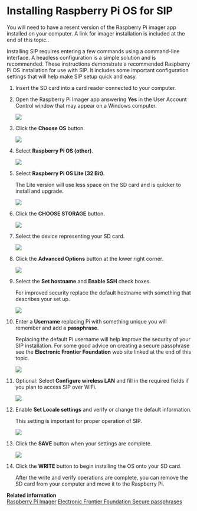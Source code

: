 # Installing Raspberry Pi OS for SIP

You will need to have a resent version of the Raspberry Pi imager app installed on your computer. A link for imager installation is included at the end of this topic..

Installing SIP requires entering a few commands using a command-line interface. A headless configuration is a simple solution and is recommended. These instructions demonstrate a recommended Raspberry Pi OS installation for use with SIP. It includes some important configuration settings that will help make SIP setup quick and easy.

1.  Insert the SD card into a card reader connected to your computer.

2.  Open the Raspberry Pi Imager app answering **Yes** in the User Account Control window that may appear on a Windows computer.

    ![](./images/Pi_imager-1.png)

3.  Click the **Choose OS** button.

    ![](./images/Pi_imager-2.png)

4.  Select **Raspberry Pi OS \(other\)**.

    ![](./images/Pi_imager-3.png)

5.  Select **Raspberry Pi OS Lite \(32 Bit\)**.

    The Lite version will use less space on the SD card and is quicker to install and upgrade.

    ![](./images/Pi_imager-4.png)

6.  Click the **CHOOSE STORAGE** button.

    ![](./images/Pi_imager-5.png)

7.  Select the device representing your SD card.

    ![](./images/Pi_imager-6.png)

8.  Click the **Advanced Options** button at the lower right corner.

    ![](./images/Pi_imager-7.png)

9.  Select the **Set hostname** and **Enable SSH** check boxes.

    For improved security replace the default hostname with something that describes your set up.

    ![](./images/Pi_imager-8.png)

10. Enter a **Username** replacing Pi with something unique you will remember and add a **passphrase**.

    Replacing the default Pi username will help improve the security of your SIP installation. For some good advice on creating a secure passphrase see the **Electronic Frontier Foundation** web site linked at the end of this topic.

    ![](./images/Pi_imager-9.png)

11. Optional: Select **Configure wireless LAN** and fill in the required fields if you plan to access SIP over WiFi.

    ![](./images/Pi_imager-10.png)

12. Enable **Set Locale settings** and verify or change the default information.

    This setting is important for proper operation of SIP.

    ![](./images/Pi_imager-11.png)

13. Click the **SAVE** button when your settings are complete.

    ![](./images/Pi_imager-12.png)

14. Click the **WRITE** button to begin installing the OS onto your SD card.

    After the write and verify operations are complete, you can remove the SD card from your computer and move it to the Raspberry Pi.


**Related information**  
[Raspberry Pi Imager](https://www.raspberrypi.com/software/)
[Electronic Frontier Foundation Secure passphrases](https://www.eff.org/dice)